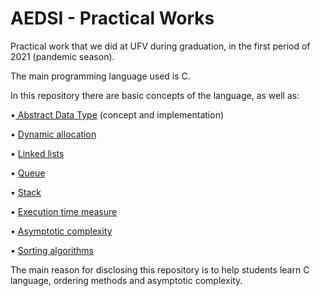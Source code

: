 # AEDSI - Practical Works

Practical work that we did at UFV during graduation, in the first period of 2021 (pandemic season).

The main programming language used is C.

In this repository there are basic concepts of the language, as well as:

•<a
href="https://www.geeksforgeeks.org/abstract-data-types/">
  Abstract Data Type</a> (concept and implementation)

• <a
href="https://www.geeksforgeeks.org/dynamic-memory-allocation-in-c-using-malloc-calloc-free-and-realloc/">
     Dynamic allocation</a>

• <a
href="https://www.learn-c.org/en/Linked_lists#:~:text=A%20linked%20list%20is%20a,last%20node%20in%20the%20list.&text=If%20that%20pointer%20is%20also,is%20considered%20to%20be%20empty.">
     Linked lists</a>

• <a
href="https://www.geeksforgeeks.org/queue-data-structure/">
     Queue</a>

• <a
href="https://www.geeksforgeeks.org/stack-data-structure-introduction-program/">
     Stack</a>

• <a
href="https://www.geeksforgeeks.org/measure-execution-time-with-high-precision-in-c-c/#:~:text=Execution%20time%20%3A%20The%20execution%20time,which%20a%20program%20is%20running.&text=measure%20execution%20time%20of%20a%20program.">
     Execution time measure</a>

• <a
href="https://www.cs.cornell.edu/courses/cs3110/2012sp/lectures/lec19-asymp/review.html">
     Asymptotic complexity</a>

• <a
href="https://lamfo-unb.github.io/2019/04/21/Sorting-algorithms/">
     Sorting algorithms</a>

The main reason for disclosing this repository is to help students learn C language, ordering methods and asymptotic complexity. 
